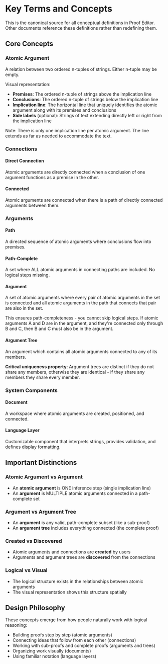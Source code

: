# Key Terms and Concepts

This is the canonical source for all conceptual definitions in Proof Editor. Other documents reference these definitions rather than redefining them.

## Core Concepts

### Atomic Argument
A relation between two ordered n-tuples of strings. Either n-tuple may be empty.

Visual representation:
- **Premises**: The ordered n-tuple of strings above the implication line
- **Conclusions**: The ordered n-tuple of strings below the implication line  
- **Implication line**: The horizontal line that uniquely identifies the atomic argument along with its premises and conclusions
- **Side labels** (optional): Strings of text extending directly left or right from the implication line

Note: There is only one implication line per atomic argument. The line extends as far as needed to accommodate the text.

### Connections

#### Direct Connection
Atomic arguments are directly connected when a conclusion of one argument functions as a premise in the other.

#### Connected
Atomic arguments are connected when there is a path of directly connected arguments between them.

### Arguments

#### Path
A directed sequence of atomic arguments where conclusions flow into premises.

#### Path-Complete
A set where ALL atomic arguments in connecting paths are included. No logical steps missing.

#### Argument
A set of atomic arguments where every pair of atomic arguments in the set is connected and all atomic arguments in the path that connects that pair are also in the set.

This ensures path-completeness - you cannot skip logical steps. If atomic arguments A and D are in the argument, and they're connected only through B and C, then B and C must also be in the argument.

#### Argument Tree
An argument which contains all atomic arguments connected to any of its members.

**Critical uniqueness property**: Argument trees are distinct if they do not share any members, otherwise they are identical - if they share any members they share every member.

### System Components

#### Document
A workspace where atomic arguments are created, positioned, and connected.

#### Language Layer
Customizable component that interprets strings, provides validation, and defines display formatting.

## Important Distinctions

### Atomic Argument vs Argument
- An **atomic argument** is ONE inference step (single implication line)
- An **argument** is MULTIPLE atomic arguments connected in a path-complete set

### Argument vs Argument Tree
- An **argument** is any valid, path-complete subset (like a sub-proof)
- An **argument tree** includes everything connected (the complete proof)

### Created vs Discovered
- Atomic arguments and connections are **created** by users
- Arguments and argument trees are **discovered** from the connections

### Logical vs Visual
- The logical structure exists in the relationships between atomic arguments
- The visual representation shows this structure spatially

## Design Philosophy

These concepts emerge from how people naturally work with logical reasoning:
- Building proofs step by step (atomic arguments)
- Connecting ideas that follow from each other (connections)
- Working with sub-proofs and complete proofs (arguments and trees)
- Organizing work visually (documents)
- Using familiar notation (language layers)